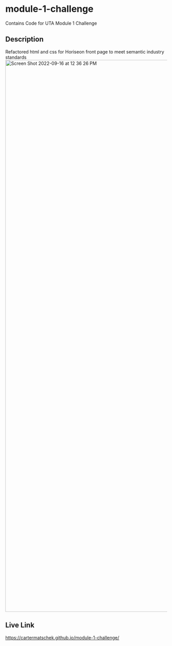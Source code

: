 # module-1-challenge
Contains Code for UTA Module 1 Challenge

## Description
Refactored html and css for Horiseon front page to meet semantic industry standards
<img width="1718" alt="Screen Shot 2022-09-16 at 12 36 26 PM" src="https://user-images.githubusercontent.com/112192098/190699641-8d7aa83a-4104-4e4d-b831-2abf43e1d08e.png">
## Live Link
https://cartermatschek.github.io/module-1-challenge/

